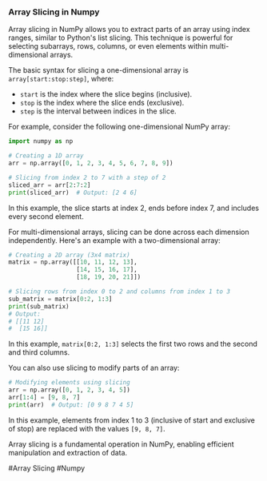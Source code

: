 ### Array Slicing in Numpy

Array slicing in NumPy allows you to extract parts of an array using index ranges, similar to Python's list slicing. This technique is powerful for selecting subarrays, rows, columns, or even elements within multi-dimensional arrays.

The basic syntax for slicing a one-dimensional array is `array[start:stop:step]`, where:
- `start` is the index where the slice begins (inclusive).
- `stop` is the index where the slice ends (exclusive).
- `step` is the interval between indices in the slice.

For example, consider the following one-dimensional NumPy array:

```python
import numpy as np

# Creating a 1D array
arr = np.array([0, 1, 2, 3, 4, 5, 6, 7, 8, 9])

# Slicing from index 2 to 7 with a step of 2
sliced_arr = arr[2:7:2]
print(sliced_arr)  # Output: [2 4 6]
```

In this example, the slice starts at index 2, ends before index 7, and includes every second element.

For multi-dimensional arrays, slicing can be done across each dimension independently. Here's an example with a two-dimensional array:

```python
# Creating a 2D array (3x4 matrix)
matrix = np.array([[10, 11, 12, 13],
                   [14, 15, 16, 17],
                   [18, 19, 20, 21]])

# Slicing rows from index 0 to 2 and columns from index 1 to 3
sub_matrix = matrix[0:2, 1:3]
print(sub_matrix)
# Output:
# [[11 12]
#  [15 16]]
```

In this example, `matrix[0:2, 1:3]` selects the first two rows and the second and third columns.

You can also use slicing to modify parts of an array:

```python
# Modifying elements using slicing
arr = np.array([0, 1, 2, 3, 4, 5])
arr[1:4] = [9, 8, 7]
print(arr)  # Output: [0 9 8 7 4 5]
```

In this example, elements from index 1 to 3 (inclusive of start and exclusive of stop) are replaced with the values `[9, 8, 7]`.

Array slicing is a fundamental operation in NumPy, enabling efficient manipulation and extraction of data.

#Array Slicing #Numpy